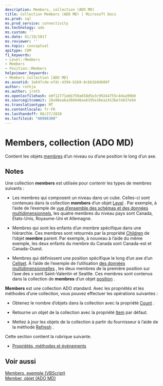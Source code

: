```yaml
---
description: Members, collection (ADO MD)
title: Collection Members (ADO MD) | Microsoft Docs
ms.prod: sql
ms.prod_service: connectivity
ms.technology: ado
ms.custom: ''
ms.date: 01/19/2017
ms.reviewer: ''
ms.topic: conceptual
apitype: COM
f1_keywords:
- Level::Members
- Members
- Position::Members
helpviewer_keywords:
- Members collection [ADO MD]
ms.assetid: 3a647cde-efdc-4394-b1b9-8cbb1b9d689f
author: rothja
ms.author: jroth
ms.openlocfilehash: e0f12771ebb759a658d5e3c99244755c4daa99b0
ms.sourcegitcommit: 18a98ea6a30d448aa6195e10ea2413be7e837e94
ms.translationtype: MT
ms.contentlocale: fr-FR
ms.lasthandoff: 08/27/2020
ms.locfileid: "88986380"
---
```

# <a name="members-collection-ado-md"></a>Members, collection (ADO MD)
Contient les objets [membres](./member-object-ado-md.md) d’un niveau ou d’une position le long d’un axe.  
  
## <a name="remarks"></a>Notes  
 Une collection **members** est utilisée pour contenir les types de membres suivants :  
  
-   Les membres qui composent un niveau dans un cube. Celles-ci sont contenues dans la collection **members** d’un objet [Level](./level-object-ado-md.md) . Par exemple, à l’aide de l’exemple de [vue d’ensemble des schémas et des données multidimensionnels](../../guide/multidimensional/overview-of-multidimensional-schemas-and-data.md), les quatre membres du niveau pays sont Canada, États-Unis, Royaume-Uni et Allemagne.  
  
-   Membres qui sont les enfants d’un membre spécifique dans une hiérarchie. Ces membres sont retournés par la propriété [Children](./children-property-ado-md.md) de l’objet **membre** parent. Par exemple, à nouveau à l’aide du même exemple, les deux enfants du membre du Canada sont Canada-est et Canada-Ouest.  
  
-   Membres qui définissent une position spécifique le long d’un axe d’un [Cellset](./cellset-object-ado-md.md). À l’aide de l’exemple de l’utilisation [des données multidimensionnelles](../../guide/multidimensional/working-with-multidimensional-data.md) , les deux membres de la première position sur l’axe des x sont Saint-Valentin et Seattle. Ces membres sont contenus dans la collection de **membres** d’un objet [position](./position-object-ado-md.md) .  
  
 **Members** est une collection ADO standard. Avec les propriétés et les méthodes d’une collection, vous pouvez effectuer les opérations suivantes :  
  
-   Obtenez le nombre d’objets dans la collection avec la propriété [Count](../ado-api/count-property-ado.md) .  
  
-   Retourne un objet de la collection avec la propriété [Item](../ado-api/item-property-ado.md) par défaut.  
  
-   Mettez à jour les objets de la collection à partir du fournisseur à l’aide de la méthode [Refresh](../ado-api/refresh-method-ado.md) .  
  
 Cette section contient la rubrique suivante.  
  
-   [Propriétés, méthodes et événements](./members-collection-properties-methods-and-events.md)  
  
## <a name="see-also"></a>Voir aussi  
 [Members, exemple (VBScript)](./members-example-vbscript.md)   
 [Member, objet (ADO MD)](./member-object-ado-md.md)